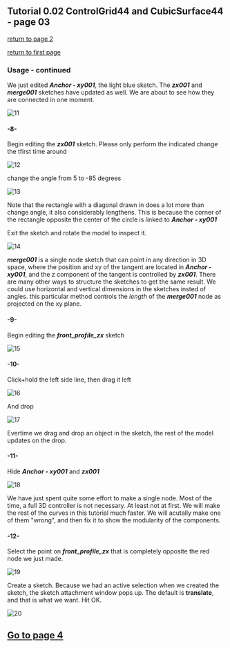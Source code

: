 
## Tutorial 0.02 ControlGrid44 and CubicSurface44 - page 03
[return to page 2](https://github.com/edwardvmills/NURBSlib_EVM/blob/gh-pages/Tutorial%200.02%20ControlGrid44%20and%20CubicSurface44%20-%20page%2002.md)

[return to first page](https://github.com/edwardvmills/NURBSlib_EVM/blob/gh-pages/Tutorial%200.02%20ControlGrid44%20and%20CubicSurface44%20-%20page%2001.md)
### Usage - continued

We just edited **_Anchor - xy001_**, the light blue sketch. The **_zx001_** and **_merge001_** sketches have updated as well. We are about to see how they are connected in one moment.

![11](https://github.com/edwardvmills/NURBSlib_EVM/blob/master/Tutorial%20Models/ControlGridd44%20and%20CubicSurface44/ControlGrid44%20and%20CubicSurface44%2011.png?raw=true)

#### -8-

Begin editing the **_zx001_** sketch. Please only perform the indicated change the tfirst time around

![12](https://github.com/edwardvmills/NURBSlib_EVM/blob/master/Tutorial%20Models/ControlGridd44%20and%20CubicSurface44/ControlGrid44%20and%20CubicSurface44%2012.png?raw=true)

change the angle from 5 to -85 degrees

![13](https://github.com/edwardvmills/NURBSlib_EVM/blob/master/Tutorial%20Models/ControlGridd44%20and%20CubicSurface44/ControlGrid44%20and%20CubicSurface44%2013.png?raw=true)

Note that the rectangle with a diagonal drawn in does a lot more than change angle, it also considerably lengthens. This is because the corner of the rectangle opposite the center of the circle is linked to **_Anchor - xy001_**

Exit the sketch and rotate the model to inspect it.

![14](https://github.com/edwardvmills/NURBSlib_EVM/blob/master/Tutorial%20Models/ControlGridd44%20and%20CubicSurface44/ControlGrid44%20and%20CubicSurface44%2014.png?raw=true)

**_merge001_** is a single node sketch that can point in any direction in 3D space, where the position and xy of the tangent are located in **_Anchor - xy001_**, and the z component of the tangent is controlled by **_zx001_**. There are many other ways to structure the sketches to get the same result. We could use horizontal and vertical dimensions in the sketches insted of angles. this particular method controls the _length_ of the **_merge001_** node as projected on the xy plane.

#### -9-

Begin editing the **_front\_profile\_zx_** sketch

![15](https://github.com/edwardvmills/NURBSlib_EVM/blob/master/Tutorial%20Models/ControlGridd44%20and%20CubicSurface44/ControlGrid44%20and%20CubicSurface44%2015.png?raw=true)

#### -10-

Click+hold the left side line, then drag it left


![16](https://github.com/edwardvmills/NURBSlib_EVM/blob/master/Tutorial%20Models/ControlGridd44%20and%20CubicSurface44/ControlGrid44%20and%20CubicSurface44%2016.png?raw=true)

And drop

![17](https://github.com/edwardvmills/NURBSlib_EVM/blob/master/Tutorial%20Models/ControlGridd44%20and%20CubicSurface44/ControlGrid44%20and%20CubicSurface44%2017.png?raw=true)

Evertime we drag and drop an object in the sketch, the rest of the model updates on the drop.

#### -11-

Hide **_Anchor - xy001_** and **_zx001_**

![18](https://github.com/edwardvmills/NURBSlib_EVM/blob/master/Tutorial%20Models/ControlGridd44%20and%20CubicSurface44/ControlGrid44%20and%20CubicSurface44%2018.png?raw=true)

We have just spent quite some effort to make a single node. Most of the time, a full 3D controller is not necessary. At least not at first. We will make the rest of the curves in this tutorial much faster. We will acutally make one of them "wrong", and then fix it to show the modularity of the components.

#### -12-

Select the point on **_front\_profile\_zx_** that is completely opposite the red node we just made. 

![19](https://github.com/edwardvmills/NURBSlib_EVM/blob/master/Tutorial%20Models/ControlGridd44%20and%20CubicSurface44/ControlGrid44%20and%20CubicSurface44%2019.png?raw=true)

Create a sketch. Because we had an active selection when we created the sketch, the sketch attachment window pops up. The default is **translate**, and that is what we want. Hit OK.

![20](https://github.com/edwardvmills/NURBSlib_EVM/blob/master/Tutorial%20Models/ControlGridd44%20and%20CubicSurface44/ControlGrid44%20and%20CubicSurface44%2020.png?raw=true)

## [Go to page 4](https://github.com/edwardvmills/NURBSlib_EVM/blob/gh-pages/Tutorial%200.02%20ControlGrid44%20and%20CubicSurface44%20-%20page%2004.md)
